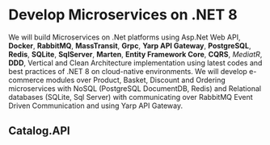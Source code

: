 # Develop Microservices on .NET 8

We will build Microservices on .Net platforms using Asp.Net Web API, **Docker**, **RabbitMQ**, **MassTransit**, **Grpc**, **Yarp API Gateway**, **PostgreSQL**, **Redis**, **SQLite**, **SqlServer**, **Marten**, **Entity Framework Core**, **CQRS**, *MediatR*, **DDD**, Vertical and Clean Architecture implementation using latest codes and best practices of .NET 8 on cloud-native environments. We will develop e-commerce modules over Product, Basket, Discount and Ordering microservices with NoSQL (PostgreSQL DocumentDB, Redis) and Relational databases (SQLite, Sql Server) with communicating over RabbitMQ Event Driven Communication and using Yarp API Gateway.


## Catalog.API

